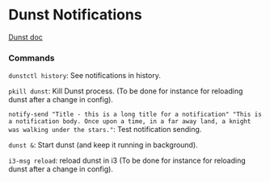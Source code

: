 # Dunst Notifications

[Dunst doc](https://dunst-project.org/documentation/)

### Commands

`dunstctl history`: See notifications in history.

`pkill dunst`: Kill Dunst process. (To be done for instance for reloading dunst after a change in config).

`notify-send "Title - this is a long title for a notification" "This is a notification body. Once upon a time, in a far away land, a knight was walking under the stars."`: Test notification sending.

`dunst &`: Start dunst (and keep it running in background).

`i3-msg reload`: reload dunst in i3 (To be done for instance for reloading dunst after a change in config).
